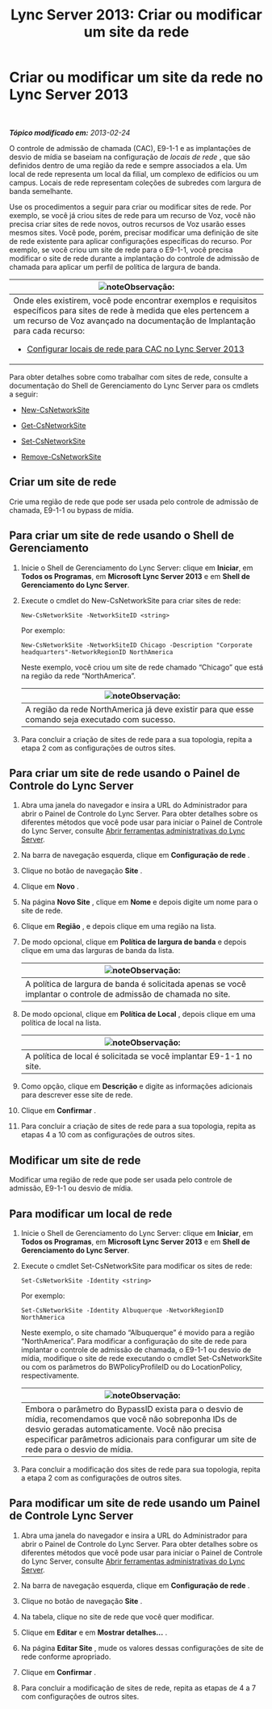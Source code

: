 ﻿---
title: 'Lync Server 2013: Criar ou modificar um site da rede'
TOCTitle: Criar ou modificar um site da rede
ms:assetid: 14e24856-9996-4da4-9f31-300940bdf5aa
ms:mtpsurl: https://technet.microsoft.com/pt-br/library/Gg398218(v=OCS.15)
ms:contentKeyID: 49305973
ms.date: 05/19/2016
mtps_version: v=OCS.15
ms.translationtype: HT
---

# Criar ou modificar um site da rede no Lync Server 2013

 

_**Tópico modificado em:** 2013-02-24_

O controle de admissão de chamada (CAC), E9-1-1 e as implantações de desvio de mídia se baseiam na configuração de *locais de rede* , que são definidos dentro de uma região da rede e sempre associados a ela. Um local de rede representa um local da filial, um complexo de edifícios ou um campus. Locais de rede representam coleções de subredes com largura de banda semelhante.

Use os procedimentos a seguir para criar ou modificar sites de rede. Por exemplo, se você já criou sites de rede para um recurso de Voz, você não precisa criar sites de rede novos, outros recursos de Voz usarão esses mesmos sites. Você pode, porém, precisar modificar uma definição de site de rede existente para aplicar configurações específicas do recurso. Por exemplo, se você criou um site de rede para o E9-1-1, você precisa modificar o site de rede durante a implantação do controle de admissão de chamada para aplicar um perfil de política de largura de banda.

<table>
<colgroup>
<col style="width: 100%" />
</colgroup>
<thead>
<tr class="header">
<th><img src="images/Gg425756.note(OCS.15).gif" title="note" alt="note" />Observação:</th>
</tr>
</thead>
<tbody>
<tr class="odd">
<td>Onde eles existirem, você pode encontrar exemplos e requisitos específicos para sites de rede à medida que eles pertencem a um recurso de Voz avançado na documentação de Implantação para cada recurso:
<ul>
<li><p><a href="lync-server-2013-configure-network-sites-for-cac.md">Configurar locais de rede para CAC no Lync Server 2013</a></p></li>
</ul></td>
</tr>
</tbody>
</table>


Para obter detalhes sobre como trabalhar com sites de rede, consulte a documentação do Shell de Gerenciamento do Lync Server para os cmdlets a seguir:

  - [New-CsNetworkSite](https://docs.microsoft.com/en-us/powershell/module/skype/New-CsNetworkSite)

  - [Get-CsNetworkSite](https://docs.microsoft.com/en-us/powershell/module/skype/Get-CsNetworkSite)

  - [Set-CsNetworkSite](https://docs.microsoft.com/en-us/powershell/module/skype/Set-CsNetworkSite)

  - [Remove-CsNetworkSite](https://docs.microsoft.com/en-us/powershell/module/skype/Remove-CsNetworkSite)

## Criar um site de rede

Crie uma região de rede que pode ser usada pelo controle de admissão de chamada, E9-1-1 ou bypass de mídia.

## Para criar um site de rede usando o Shell de Gerenciamento

1.  Inicie o Shell de Gerenciamento do Lync Server: clique em **Iniciar**, em **Todos os Programas**, em **Microsoft Lync Server 2013** e em **Shell de Gerenciamento do Lync Server**.

2.  Execute o cmdlet do New-CsNetworkSite para criar sites de rede:
    
        New-CsNetworkSite -NetworkSiteID <string>
    
    Por exemplo:
    
        New-CsNetworkSite -NetworkSiteID Chicago -Description "Corporate headquarters"-NetworkRegionID NorthAmerica
    
    Neste exemplo, você criou um site de rede chamado “Chicago” que está na região da rede “NorthAmerica”.
    
    <table>
    <thead>
    <tr class="header">
    <th><img src="images/Gg425756.note(OCS.15).gif" title="note" alt="note" />Observação:</th>
    </tr>
    </thead>
    <tbody>
    <tr class="odd">
    <td>A região da rede NorthAmerica já deve existir para que esse comando seja executado com sucesso.</td>
    </tr>
    </tbody>
    </table>


3.  Para concluir a criação de sites de rede para a sua topologia, repita a etapa 2 com as configurações de outros sites.

## Para criar um site de rede usando o Painel de Controle do Lync Server

1.  Abra uma janela do navegador e insira a URL do Administrador para abrir o Painel de Controle do Lync Server. Para obter detalhes sobre os diferentes métodos que você pode usar para iniciar o Painel de Controle do Lync Server, consulte [Abrir ferramentas administrativas do Lync Server](lync-server-2013-open-lync-server-administrative-tools.md).

2.  Na barra de navegação esquerda, clique em **Configuração de rede** .

3.  Clique no botão de navegação **Site** .

4.  Clique em **Novo** .

5.  Na página **Novo Site** , clique em **Nome** e depois digite um nome para o site de rede.

6.  Clique em **Região** , e depois clique em uma região na lista.

7.  De modo opcional, clique em **Política de largura de banda** e depois clique em uma das larguras de banda da lista.
    
    <table>
    <thead>
    <tr class="header">
    <th><img src="images/Gg425756.note(OCS.15).gif" title="note" alt="note" />Observação:</th>
    </tr>
    </thead>
    <tbody>
    <tr class="odd">
    <td>A política de largura de banda é solicitada apenas se você implantar o controle de admissão de chamada no site.</td>
    </tr>
    </tbody>
    </table>


8.  De modo opcional, clique em **Política de Local** , depois clique em uma política de local na lista.
    
    <table>
    <thead>
    <tr class="header">
    <th><img src="images/Gg425756.note(OCS.15).gif" title="note" alt="note" />Observação:</th>
    </tr>
    </thead>
    <tbody>
    <tr class="odd">
    <td>A política de local é solicitada se você implantar E9-1-1 no site.</td>
    </tr>
    </tbody>
    </table>


9.  Como opção, clique em **Descrição** e digite as informações adicionais para descrever esse site de rede.

10. Clique em **Confirmar** .

11. Para concluir a criação de sites de rede para a sua topologia, repita as etapas 4 a 10 com as configurações de outros sites.

## Modificar um site de rede

Modificar uma região de rede que pode ser usada pelo controle de admissão, E9-1-1 ou desvio de mídia.

## Para modificar um local de rede

1.  Inicie o Shell de Gerenciamento do Lync Server: clique em **Iniciar**, em **Todos os Programas**, em **Microsoft Lync Server 2013** e em **Shell de Gerenciamento do Lync Server**.

2.  Execute o cmdlet Set-CsNetworkSite para modificar os sites de rede:
    
        Set-CsNetworkSite -Identity <string>
    
    Por exemplo:
    
        Set-CsNetworkSite -Identity Albuquerque -NetworkRegionID NorthAmerica
    
    Neste exemplo, o site chamado “Albuquerque” é movido para a região “NorthAmerica”. Para modificar a configuração do site de rede para implantar o controle de admissão de chamada, o E9-1-1 ou desvio de mídia, modifique o site de rede executando o cmdlet Set-CsNetworkSite ou com os parâmetros do BWPolicyProfileID ou do LocationPolicy, respectivamente.
    
    <table>
    <thead>
    <tr class="header">
    <th><img src="images/Gg425756.note(OCS.15).gif" title="note" alt="note" />Observação:</th>
    </tr>
    </thead>
    <tbody>
    <tr class="odd">
    <td>Embora o parâmetro do BypassID exista para o desvio de mídia, recomendamos que você não sobreponha IDs de desvio geradas automaticamente. Você não precisa especificar parâmetros adicionais para configurar um site de rede para o desvio de mídia.</td>
    </tr>
    </tbody>
    </table>


3.  Para concluir a modificação dos sites de rede para sua topologia, repita a etapa 2 com as configurações de outros sites.

## Para modificar um site de rede usando um Painel de Controle Lync Server

1.  Abra uma janela do navegador e insira a URL do Administrador para abrir o Painel de Controle do Lync Server. Para obter detalhes sobre os diferentes métodos que você pode usar para iniciar o Painel de Controle do Lync Server, consulte [Abrir ferramentas administrativas do Lync Server](lync-server-2013-open-lync-server-administrative-tools.md).

2.  Na barra de navegação esquerda, clique em **Configuração de rede** .

3.  Clique no botão de navegação **Site** .

4.  Na tabela, clique no site de rede que você quer modificar.

5.  Clique em **Editar** e em **Mostrar detalhes…** .

6.  Na página **Editar Site** , mude os valores dessas configurações de site de rede conforme apropriado.

7.  Clique em **Confirmar** .

8.  Para concluir a modificação de sites de rede, repita as etapas de 4 a 7 com configurações de outros sites.

